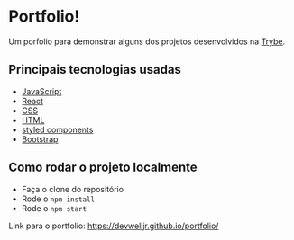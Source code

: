 # Portfolio!

Um porfolio para demonstrar alguns dos projetos desenvolvidos na [Trybe](https://www.betrybe.com/).

## Principais tecnologias usadas

* [JavaScript](https://developer.mozilla.org/pt-BR/docs/Web/JavaScript)
* [React](https://developer.mozilla.org/pt-BR/docs/Learn/Tools_and_testing/Client-side_JavaScript_frameworks/React_getting_started)
* [CSS](https://developer.mozilla.org/pt-BR/docs/Web/CSS)
* [HTML](https://developer.mozilla.org/pt-BR/docs/Web/HTML)
* [styled components](https://styled-components.com/)
* [Bootstrap](https://getbootstrap.com/docs/5.0/getting-started/introduction/)

## Como rodar o projeto localmente

* Faça o clone do repositório
* Rode o `npm install`
* Rode o `npm start`

Link para o portfolio: https://devwelljr.github.io/portfolio/
